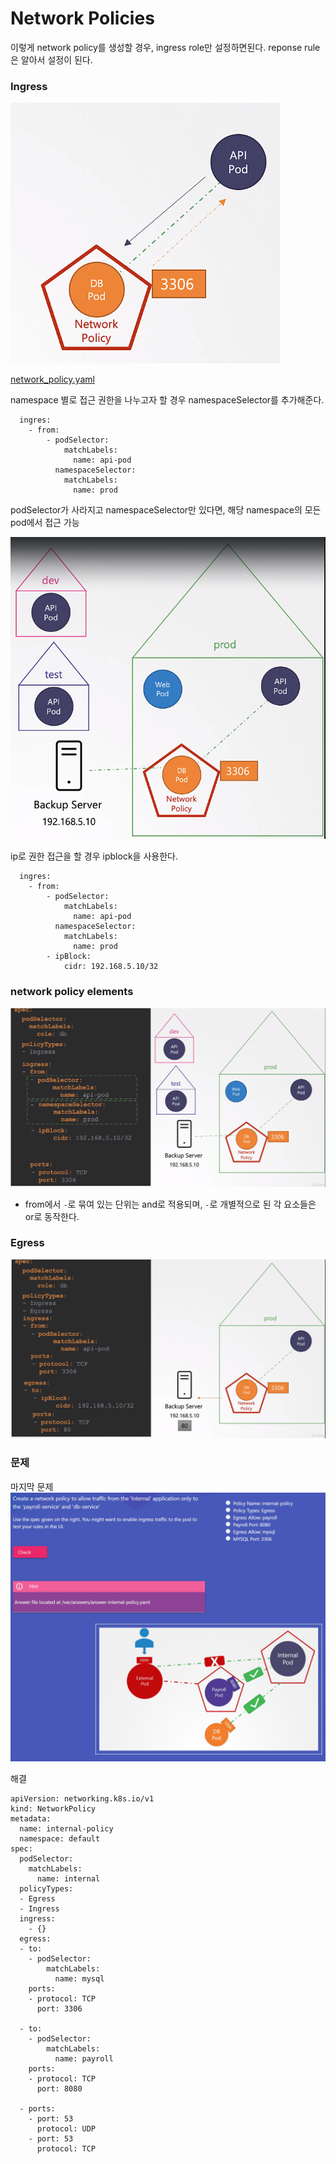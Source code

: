 # Network Policies

이렇게 network policy를 생성할 경우, ingress role만 설정하면된다. reponse rule은 알아서 설정이 된다.

### Ingress
![network policy ingres role](../contents/network_policies_ingress_role.PNG)

[network_policy.yaml](../demo/security/network-policy.yaml)


namespace 별로 접근 권한을 나누고자 할 경우 namespaceSelector를 추가해준다.

```
  ingres:
    - from:
        - podSelector:
            matchLabels:
              name: api-pod
          namespaceSelector:
            matchLabels:
              name: prod
```
podSelector가 사라지고 namespaceSelector만 있다면, 해당 namespace의 모든 pod에서 접근 가능

![network policy ipblock](../contents/network_policies_ipblock.PNG)

ip로 권한 접근을 할 경우 ipblock을 사용한다.
```
  ingres:
    - from:
        - podSelector:
            matchLabels:
              name: api-pod
          namespaceSelector:
            matchLabels:
              name: prod
        - ipBlock:
            cidr: 192.168.5.10/32
```

### network policy elements
![network policy elements](../contents/network_policies_elements.PNG)
- from에서 `-`로 묶여 있는 단위는 and로 적용되며, `-`로 개별적으로 된 각 요소들은 or로 동작한다.

### Egress
![network policy egress](../contents/network_policies_egress_role.PNG)



### 문제
마지막 문제
![마지막 문제](../contents/network_policy_problem.PNG)

해결

```
apiVersion: networking.k8s.io/v1
kind: NetworkPolicy
metadata:
  name: internal-policy
  namespace: default
spec:
  podSelector:
    matchLabels:
      name: internal
  policyTypes:
  - Egress
  - Ingress
  ingress:
    - {}
  egress:
  - to:
    - podSelector:
        matchLabels:
          name: mysql
    ports:
    - protocol: TCP
      port: 3306

  - to:
    - podSelector:
        matchLabels:
          name: payroll
    ports:
    - protocol: TCP
      port: 8080

  - ports:
    - port: 53
      protocol: UDP
    - port: 53
      protocol: TCP
```
